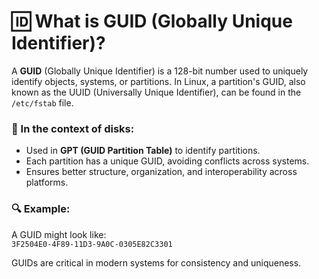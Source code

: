 # 🆔 What is GUID (Globally Unique Identifier)?

A **GUID** (Globally Unique Identifier) is a 128-bit number used to uniquely identify objects, systems, or partitions. In Linux, a partition's GUID, also known as the UUID (Universally Unique Identifier), can be found in the `/etc/fstab` file.

### 📌 In the context of disks:
- Used in **GPT (GUID Partition Table)** to identify partitions.
- Each partition has a unique GUID, avoiding conflicts across systems.
- Ensures better structure, organization, and interoperability across platforms.

### 🔍 Example:
A GUID might look like:  
`3F2504E0-4F89-11D3-9A0C-0305E82C3301`

GUIDs are critical in modern systems for consistency and uniqueness.
